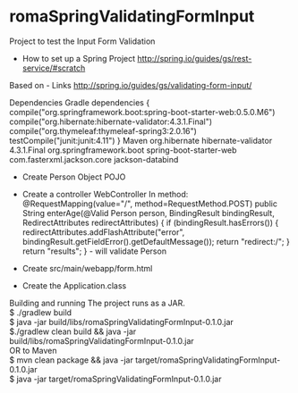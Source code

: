 romaSpringValidatingFormInput
===========================

Project to test the Input Form Validation


- How to set up a Spring Project
	http://spring.io/guides/gs/rest-service/#scratch

Based on
    - Links
        http://spring.io/guides/gs/validating-form-input/

Dependencies
    Gradle
        dependencies {
            compile("org.springframework.boot:spring-boot-starter-web:0.5.0.M6")
            compile("org.hibernate:hibernate-validator:4.3.1.Final")
            compile("org.thymeleaf:thymeleaf-spring3:2.0.16")
            testCompile("junit:junit:4.11")
        }
    Maven
        <dependencies>
            <dependency>
                <groupId>org.hibernate</groupId>
                <artifactId>hibernate-validator</artifactId>
                <version>4.3.1.Final</version>
            </dependency>
            <dependency>
                <groupId>org.springframework.boot</groupId>
                <artifactId>spring-boot-starter-web</artifactId>
            </dependency>
            <dependency>
                <groupId>com.fasterxml.jackson.core</groupId>
                <artifactId>jackson-databind</artifactId>
            </dependency>
        </dependencies>

- Create Person Object POJO

- Create a controller WebController
    In method:
         @RequestMapping(value="/", method=RequestMethod.POST)
            public String enterAge(@Valid Person person, BindingResult bindingResult,
                    RedirectAttributes redirectAttributes) {
                if (bindingResult.hasErrors()) {
                    redirectAttributes.addFlashAttribute("error", bindingResult.getFieldError().getDefaultMessage());
                    return "redirect:/";
                }
                return "results";
            }
        - will validate Person

- Create src/main/webapp/form.html

- Create the Application.class




Building and running
    The project runs as a JAR.<br>
     $ ./gradlew build
     <br>
     $ java -jar build/libs/romaSpringValidatingFormInput-0.1.0.jar
     <br>
     $./gradlew clean build && java -jar build/libs/romaSpringValidatingFormInput-0.1.0.jar<br>
     OR to Maven                                                                             <br>
     $ mvn clean package && java -jar target/romaSpringValidatingFormInput-0.1.0.jar               <br>
     $ java -jar target/romaSpringValidatingFormInput-0.1.0.jar
